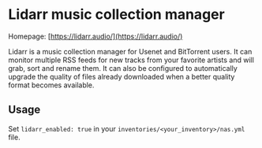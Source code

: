 # Lidarr music collection manager

Homepage: [https://lidarr.audio/](https://lidarr.audio/)


Lidarr is a music collection manager for Usenet and BitTorrent users. It can monitor multiple RSS feeds for new tracks from your favorite artists and will grab, sort and rename them. It can also be configured to automatically upgrade the quality of files already downloaded when a better quality format becomes available.



## Usage

Set `lidarr_enabled: true` in your `inventories/<your_inventory>/nas.yml` file.
